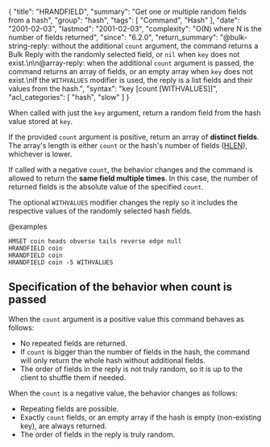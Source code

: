 {
  "title": "HRANDFIELD",
  "summary": "Get one or multiple random fields from a hash",
  "group": "hash",
  "tags": [
    "Command",
    "Hash"
  ],
  "date": "2001-02-03",
  "lastmod": "2001-02-03",
  "complexity": "O(N) where N is the number of fields returned",
  "since": "6.2.0",
  "return_summary": "@bulk-string-reply: without the additional `count` argument, the command returns a Bulk Reply with the randomly selected field, or `nil` when `key` does not exist.\n\n@array-reply: when the additional `count` argument is passed, the command returns an array of fields, or an empty array when `key` does not exist.\nIf the `WITHVALUES` modifier is used, the reply is a list fields and their values from the hash.",
  "syntax": "key [count [WITHVALUES]]",
  "acl_categories": [
    "hash",
    "slow"
  ]
}

When called with just the `key` argument, return a random field from the hash value stored at `key`.

If the provided `count` argument is positive, return an array of **distinct fields**.
The array's length is either `count` or the hash's number of fields ([HLEN](/commands/hlen)), whichever is lower.

If called with a negative `count`, the behavior changes and the command is allowed to return the **same field multiple times**.
In this case, the number of returned fields is the absolute value of the specified `count`.

The optional `WITHVALUES` modifier changes the reply so it includes the respective values of the randomly selected hash fields.

@examples

```cli
HMSET coin heads obverse tails reverse edge null
HRANDFIELD coin
HRANDFIELD coin
HRANDFIELD coin -5 WITHVALUES
```

## Specification of the behavior when count is passed

When the `count` argument is a positive value this command behaves as follows:

* No repeated fields are returned.
* If `count` is bigger than the number of fields in the hash, the command will only return the whole hash without additional fields.
* The order of fields in the reply is not truly random, so it is up to the client to shuffle them if needed.

When the `count` is a negative value, the behavior changes as follows:

* Repeating fields are possible.
* Exactly `count` fields, or an empty array if the hash is empty (non-existing key), are always returned.
* The order of fields in the reply is truly random.

